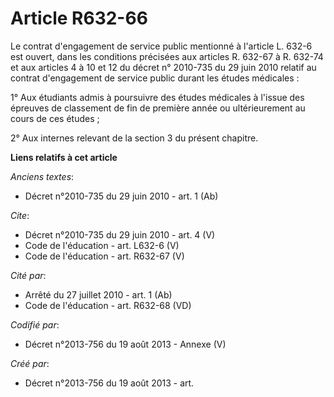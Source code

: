 # Article R632-66

Le contrat d'engagement de service public mentionné à l'article L. 632-6 est ouvert, dans les conditions précisées aux
articles R. 632-67 à R. 632-74 et aux articles 4 à 10 et 12 du décret n° 2010-735 du 29 juin 2010 relatif au contrat
d'engagement de service public durant les études médicales : 

1° Aux étudiants admis à poursuivre des études médicales à l'issue des épreuves de classement de fin de première année ou
ultérieurement au cours de ces études ; 

2° Aux internes relevant de la section 3 du présent chapitre.

**Liens relatifs à cet article**

_Anciens textes_:

  - Décret n°2010-735 du 29 juin 2010 - art. 1 (Ab)

_Cite_:

  - Décret n°2010-735 du 29 juin 2010 - art. 4 (V)
  - Code de l'éducation - art. L632-6 (V)
  - Code de l'éducation - art. R632-67 (V)

_Cité par_:

  - Arrêté du 27 juillet 2010 - art. 1 (Ab)
  - Code de l'éducation - art. R632-68 (VD)

_Codifié par_:

  - Décret n°2013-756 du 19 août 2013 -  Annexe (V)

_Créé par_:

  - Décret n°2013-756 du 19 août 2013 - art.
